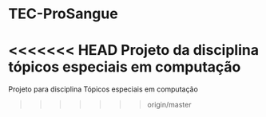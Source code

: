 # TEC-ProSangue
<<<<<<< HEAD
Projeto da disciplina tópicos especiais em computação 
=======
Projeto para disciplina Tópicos especiais em computação
>>>>>>> origin/master
